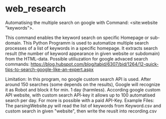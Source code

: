 # web_research
Automatising the multiple search on google with Command: <site:website "keywords">. 

This command enables the keyword search on specific Homepage or sub-domain. This Python Programm is used to automatize multiple search processes of a list of keywords in a specific homepage. It extracts search result (the number of keyword appearance in given website or subdomain) from the HTML-data. 
Possible utiliuzation for google advaced search commands: https://blog.hubspot.com/blog/tabid/6307/bid/1264/12-quick-tips-to-search-google-like-an-expert.aspx

Limitation: In this program, no google custom search API is used. After around 150 searches (some depends on the results), Google will recognize it as Robot and block it for min. 1 day (harmless). According google custom API website, with custom search API-key it allows up to 100 automatised search per day. For more is possible with a paid API-Key. 
Example Files: The parsingWebsite.py will read the list of keywords from Keyword.csv and custom search in given "website", then write the reuslt into recording.csv
